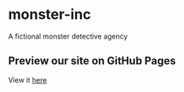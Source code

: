 # monster-inc
A fictional monster detective agency

## Preview our site on GitHub Pages

View it [here](https://nichgalzin.github.io/monster-inc/)
